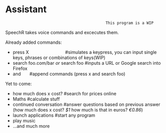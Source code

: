 # Assistant
                                                This program is a WIP
SpeechR takes voice commands and excecutes them.

Already added commands:
  * press X&nbsp;&nbsp;&nbsp;&nbsp;&nbsp;&nbsp;&nbsp;&nbsp;&nbsp;&nbsp;&nbsp;&nbsp;&nbsp;&nbsp;&nbsp;&nbsp;&nbsp;&nbsp;&nbsp;&nbsp;&nbsp;&nbsp;&nbsp;&nbsp;&nbsp;&nbsp;&nbsp;&nbsp;&nbsp;#simulates a keypress, you can input single keys, phrases or combinations of keys(WIP)
  * search foo.com/bar _or_ search foo&nbsp;#inputs a URL or Google search into Firefox
  * and&nbsp;&nbsp;&nbsp;&nbsp;&nbsp;&nbsp;&nbsp;#append commands (press x and search foo)
 
Yet to come:
  * how much does x cost?                #search for prices online
  * Maths                                #calculate stuff
  * continued conversation               #answer questions based on previous answer (how much does x cost? _$1_ how much is that in euros? _€0.86_)
  * launch applications                  #start any program
  * play music
  * ...and much more
